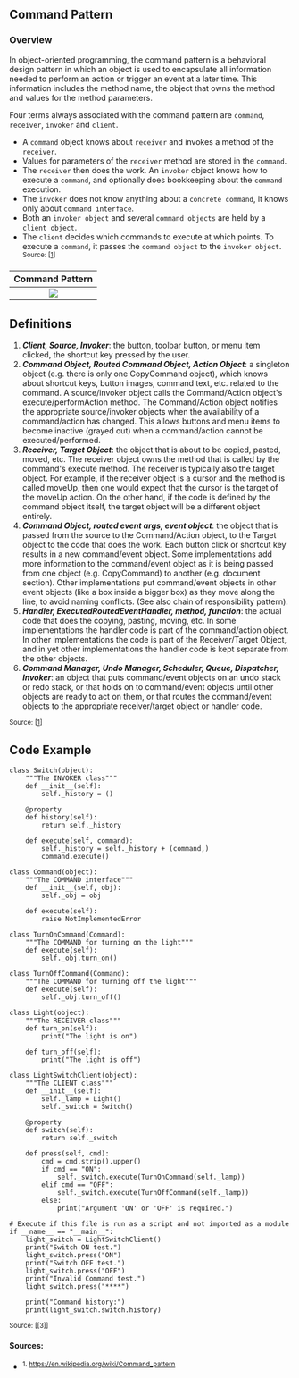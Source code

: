 ## Command Pattern

### Overview

In object-oriented programming, the command pattern is a behavioral design pattern in which an object is used to encapsulate all information needed to perform an action or trigger an event at a later time. This information includes the method name, the object that owns the method and values for the method parameters.

Four terms always associated with the command pattern are `command`, `receiver`, `invoker` and `client`. 

- A `command` object knows about `receiver` and invokes a method of the `receiver`. 
- Values for parameters of the `receiver` method are stored in the `command`. 
- The `receiver` then does the work. An `invoker` object knows how to execute a `command`, and optionally does bookkeeping about the `command` execution. 
- The `invoker` does not know anything about a `concrete command`, it knows only about `command interface`. 
- Both an `invoker object` and several `command objects` are held by a `client object`. 
- The `client` decides which commands to execute at which points. To execute a `command`, it passes the `command object` to the `invoker object`. <sup>Source: [[1]]</sup>



|             Command Pattern        | 
|:------------------------------:|
| ![](https://d3vv6lp55qjaqc.cloudfront.net/items/3D3j412h0t0g0N2P2p08/command_pattern.png?X-CloudApp-Visitor-Id=1094421) | 


## Definitions
1. ***Client, Source, Invoker***: the button, toolbar button, or menu item clicked, the shortcut key pressed by the user.
2. ***Command Object, Routed Command Object, Action Object***: a singleton object (e.g. there is only one CopyCommand object), which knows about shortcut keys, button images, command text, etc. related to the command. A source/invoker object calls the Command/Action object's execute/performAction method. The Command/Action object notifies the appropriate source/invoker objects when the availability of a command/action has changed. This allows buttons and menu items to become inactive (grayed out) when a command/action cannot be executed/performed.
3. ***Receiver, Target Object***: the object that is about to be copied, pasted, moved, etc. The receiver object owns the method that is called by the command's execute method. The receiver is typically also the target object. For example, if the receiver object is a cursor and the method is called moveUp, then one would expect that the cursor is the target of the moveUp action. On the other hand, if the code is defined by the command object itself, the target object will be a different object entirely.
4. ***Command Object, routed event args, event object***: the object that is passed from the source to the Command/Action object, to the Target object to the code that does the work. Each button click or shortcut key results in a new command/event object. Some implementations add more information to the command/event object as it is being passed from one object (e.g. CopyCommand) to another (e.g. document section). Other implementations put command/event objects in other event objects (like a box inside a bigger box) as they move along the line, to avoid naming conflicts. (See also chain of responsibility pattern).
5. ***Handler, ExecutedRoutedEventHandler, method, function***: the actual code that does the copying, pasting, moving, etc. In some implementations the handler code is part of the command/action object. In other implementations the code is part of the Receiver/Target Object, and in yet other implementations the handler code is kept separate from the other objects.
6. ***Command Manager, Undo Manager, Scheduler, Queue, Dispatcher, Invoker***: an object that puts command/event objects on an undo stack or redo stack, or that holds on to command/event objects until other objects are ready to act on them, or that routes the command/event objects to the appropriate receiver/target object or handler code.

<sup>Source: [[1]]</sup>
## Code Example  

```
class Switch(object):
    """The INVOKER class"""
    def __init__(self):
        self._history = ()

    @property
    def history(self):
        return self._history

    def execute(self, command):
        self._history = self._history + (command,)
        command.execute()

class Command(object):
    """The COMMAND interface"""
    def __init__(self, obj):
        self._obj = obj

    def execute(self):
        raise NotImplementedError

class TurnOnCommand(Command):
    """The COMMAND for turning on the light"""
    def execute(self):
        self._obj.turn_on()

class TurnOffCommand(Command):
    """The COMMAND for turning off the light"""
    def execute(self):
        self._obj.turn_off()

class Light(object):
    """The RECEIVER class"""
    def turn_on(self):
        print("The light is on")

    def turn_off(self):
        print("The light is off")

class LightSwitchClient(object):
    """The CLIENT class"""
    def __init__(self):
        self._lamp = Light()
        self._switch = Switch()

    @property
    def switch(self):
        return self._switch

    def press(self, cmd):
        cmd = cmd.strip().upper()
        if cmd == "ON":
            self._switch.execute(TurnOnCommand(self._lamp))
        elif cmd == "OFF":
            self._switch.execute(TurnOffCommand(self._lamp))
        else:
            print("Argument 'ON' or 'OFF' is required.")

# Execute if this file is run as a script and not imported as a module
if __name__ == "__main__":
    light_switch = LightSwitchClient()
    print("Switch ON test.")
    light_switch.press("ON")
    print("Switch OFF test.")
    light_switch.press("OFF")
    print("Invalid Command test.")
    light_switch.press("****")

    print("Command history:")
    print(light_switch.switch.history)
```
<sup>Source: [[3]]</sup>

#### Sources:
- <sup>1. https://en.wikipedia.org/wiki/Command_pattern</sup>

[1]: https://en.wikipedia.org/wiki/Command_pattern


